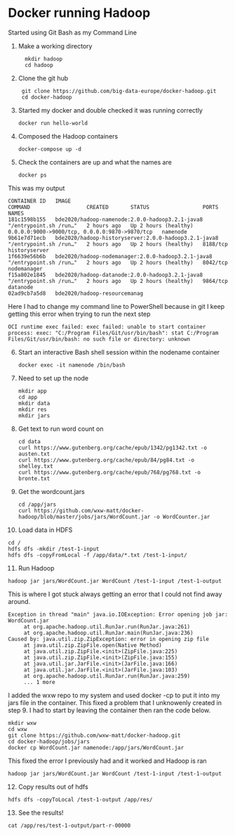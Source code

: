 # Docker running Hadoop

Started using Git Bash as my Command Line

1. Make a working directory
   ```
     mkdir hadoop
     cd hadoop 
   ```

2. Clone the git hub
   ```
    git clone https://github.com/big-data-europe/docker-hadoop.git
    cd docker-hadoop
   ```
   
3. Started my docker and double checked it was running correctly
   ```
   docker run hello-world 
   ```
   
4. Composed the Hadoop containers 
   ```
   docker-compose up -d
   ```

5. Check the containers are up and what the names are
   ```
   docker ps
   ```
This was my output
   
   ```
   CONTAINER ID   IMAGE                                                    COMMAND                  CREATED       STATUS                 PORTS                                            NAMES
   181c1598b155   bde2020/hadoop-namenode:2.0.0-hadoop3.2.1-java8          "/entrypoint.sh /run…"   2 hours ago   Up 2 hours (healthy)   0.0.0.0:9000->9000/tcp, 0.0.0.0:9870->9870/tcp   namenode
   9b61e7d71ecb   bde2020/hadoop-historyserver:2.0.0-hadoop3.2.1-java8     "/entrypoint.sh /run…"   2 hours ago   Up 2 hours (healthy)   8188/tcp                                         historyserver
   1f6639e56b6b   bde2020/hadoop-nodemanager:2.0.0-hadoop3.2.1-java8       "/entrypoint.sh /run…"   2 hours ago   Up 2 hours (healthy)   8042/tcp                                         nodemanager
   f15a802e1845   bde2020/hadoop-datanode:2.0.0-hadoop3.2.1-java8          "/entrypoint.sh /run…"   2 hours ago   Up 2 hours (healthy)   9864/tcp                                         datanode
   02ad9cb7a5d8   bde2020/hadoop-resourcemanag
   ```
Here I had to change my command line to PowerShell because in git I keep getting this error when trying to run the next step
   ```
   OCI runtime exec failed: exec failed: unable to start container process: exec: "C:/Program Files/Git/usr/bin/bash": stat C:/Program Files/Git/usr/bin/bash: no such file or directory: unknown
   ```
6. Start an interactive Bash shell session within the nodename container

   ```
   docker exec -it namenode /bin/bash
   ```

7. Need to set up the node

   ```
   mkdir app
   cd app
   mkdir data
   mkdir res
   mkdir jars
   ```

8. Get text to run word count on

   ```
   cd data
   curl https://www.gutenberg.org/cache/epub/1342/pg1342.txt -o austen.txt
   curl https://www.gutenberg.org/cache/epub/84/pg84.txt -o shelley.txt
   curl https://www.gutenberg.org/cache/epub/768/pg768.txt -o bronte.txt
   ```

9. Get the wordcount.jars

   ```
   cd /app/jars
   curl https://github.com/wxw-matt/docker-hadoop/blob/master/jobs/jars/WordCount.jar -o WordCounter.jar
   ```
   
10. Load data in HDFS

   ```
   cd /
   hdfs dfs -mkdir /test-1-input
   hdfs dfs -copyFromLocal -f /app/data/*.txt /test-1-input/
   ```
11. Run Hadoop

   ```
   hadoop jar jars/WordCount.jar WordCount /test-1-input /test-1-output
   ```

This is where I got stuck always getting an error that I could not find away around.
   ```
   Exception in thread "main" java.io.IOException: Error opening job jar: WordCount.jar
        at org.apache.hadoop.util.RunJar.run(RunJar.java:261)
        at org.apache.hadoop.util.RunJar.main(RunJar.java:236)
Caused by: java.util.zip.ZipException: error in opening zip file
        at java.util.zip.ZipFile.open(Native Method)
        at java.util.zip.ZipFile.<init>(ZipFile.java:225)
        at java.util.zip.ZipFile.<init>(ZipFile.java:155)
        at java.util.jar.JarFile.<init>(JarFile.java:166)
        at java.util.jar.JarFile.<init>(JarFile.java:103)
        at org.apache.hadoop.util.RunJar.run(RunJar.java:259)
        ... 1 more
   ```

I added the wxw repo to my system and used docker -cp to put it into my jars file in the container. This fixed a problem that I unknowenly created in step 9.
I had to start by leaving the container then ran the code below.

   ```
   mkdir wxw
   cd wxw
   git clone https://github.com/wxw-matt/docker-hadoop.git
   cd docker-hadoop/jobs/jars
   docker cp WordCount.jar namenode:/app/jars/WordCount.jar
   ```
This fixed the error I previously had and it worked and Hadoop is ran 

   ```
   hadoop jar jars/WordCount.jar WordCount /test-1-input /test-1-output
   ```

12. Copy results out of hdfs

   ```
   hdfs dfs -copyToLocal /test-1-output /app/res/
   ```

13. See the results!

   ```
   cat /app/res/test-1-output/part-r-00000
   ```
